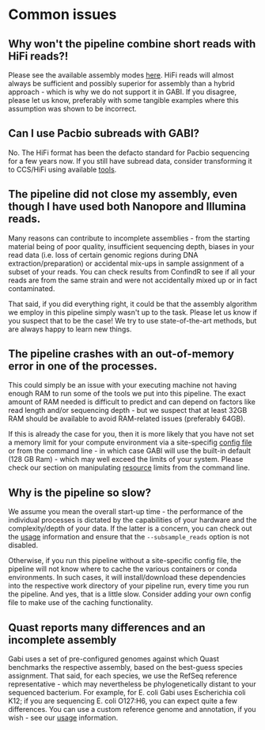 # Common issues

## Why won't the pipeline combine short reads with HiFi reads?!

Please see the available assembly modes [here](usage.md#choosing-an-assembly-method). HiFi reads will almost always be sufficient and possibly superior for assembly than a hybrid approach - which is why we do not support it in GABI. If you disagree, please let us know, preferably with some tangible examples where this assumption was shown to be incorrect. 

## Can I use Pacbio subreads with GABI?

No. The HiFi format has been the defacto standard for Pacbio sequencing for a few years now. If you still have subread data, consider transforming it to CCS/HiFi using available [tools](https://ccs.how/). 

## The pipeline did not close my assembly, even though I have used both Nanopore and Illumina reads. 

Many reasons can contribute to incomplete assemblies - from the starting material being of poor quality, insufficient sequencing depth, biases in your read data (i.e. loss of certain genomic regions during DNA extraction/preparation) or accidental mix-ups in sample assignment  of a subset of your reads. You can check results from ConfindR to see if all your reads are from the same strain and were not accidentally mixed up or in fact contaminated. 

That said, if you did everything right, it could be that the assembly algorithm we employ in this pipeline simply wasn't up to the task. Please let us know if you suspect that to be the case! We try to use state-of-the-art methods, but are always happy to learn new things. 

## The pipeline crashes with an out-of-memory error in one of the processes. 

This could simply be an issue with your executing machine not having enough RAM to run some of the tools we put into this pipeline. The exact amount of RAM needed is difficult to predict and can depend on factors like read length and/or sequencing depth - but we suspect that at least 32GB RAM should be available to avoid RAM-related issues (preferably 64GB). 

If this is already the case for you, then it is more likely that you have not set a memory limit for your compute environment via a site-specifig [config file](https://github.com/marchoeppner/nf-configs/) or from the command line - in which case GABI will use the built-in default (128 GB Ram) - which may well exceed the limits of your system. Please check our section on manipulating [resource](usage.md#resources) limits from the command line. 

## Why is the pipeline so slow?

We assume you mean the overall start-up time - the performance of the individual processes is dictated by the capabilities of your hardware and the complexity/depth of your data. If the latter is a concern, you can check out the [usage](usage.md) information and ensure that the `--subsample_reads` option is not disabled. 

Otherwise, if you run this pipeline without a site-specific config file, the pipeline will not know where to cache the various containers or conda environments. In such cases, it will install/download these dependencies into the respective work directory of your pipeline run, every time you run the pipeline. And yes, that is a little slow. Consider adding your own config file to make use of the caching functionality.

## Quast reports many differences and an incomplete assembly

Gabi uses a set of pre-configured genomes against which Quast benchmarks the respective assembly, based on the best-guess species assignment. That said, for each species, we use the RefSeq reference representative - which may nevertheless be phylogenetically distant to your sequenced bacterium. For example, for E. coli Gabi uses Escherichia coli K12; if you are sequencing E. coli O127:H6, you can expect quite a few differences. You can use a custom reference genome and annotation, if you wish - see our [usage](software.md) information.  